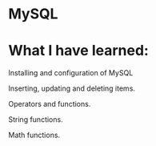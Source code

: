 # MySQL

# What I have learned:

Installing and configuration of MySQL

Inserting, updating and deleting items.

Operators and functions.

String functions.

Math functions.
